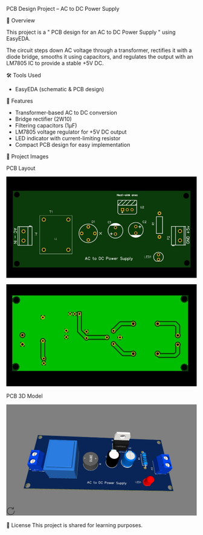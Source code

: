 PCB Design Project – AC to DC Power Supply

📌 Overview

This project is a " PCB design for an AC to DC Power Supply " using EasyEDA.  

The circuit steps down AC voltage through a transformer, rectifies it with a diode bridge, smooths it using capacitors, and regulates the output with an LM7805 IC to provide a stable +5V DC.  

🛠 Tools Used
- EasyEDA (schematic & PCB design)  

🔧 Features
- Transformer-based AC to DC conversion  
- Bridge rectifier (2W10)  
- Filtering capacitors (1µF)  
- LM7805 voltage regulator for +5V DC output  
- LED indicator with current-limiting resistor  
- Compact PCB design for easy implementation  

    
📸 Project Images


 PCB Layout

![Layout top layer](<LAYOUT/Layout top layer.jpg>)

![alt text](<LAYOUT/layout bottom layer .jpg>)

 PCB 3D Model

 ![alt text](<3D MODEL/3D AC to DC power supply.jpg>)



 📄 License
This project is shared for learning purposes.
